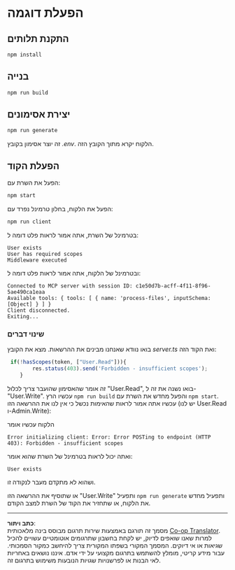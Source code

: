 <!--
CO_OP_TRANSLATOR_METADATA:
{
  "original_hash": "3880d89fa60abc699e1a17a82ae514ef",
  "translation_date": "2025-10-07T01:23:28+00:00",
  "source_file": "03-GettingStarted/11-simple-auth/solution/typescript/README.md",
  "language_code": "he"
}
-->
# הפעלת דוגמה

## התקנת תלותים

```sh
npm install
```

## בנייה

```sh
npm run build
```

## יצירת אסימונים

```sh
npm run generate
```

זה יוצר אסימון בקובץ *.env*. הלקוח יקרא מתוך הקובץ הזה.

## הפעלת הקוד

הפעל את השרת עם:

```sh
npm start
```

הפעל את הלקוח, בחלון טרמינל נפרד עם:

```sh
npm run client
```

בטרמינל של השרת, אתה אמור לראות פלט דומה ל:

```text
User exists
User has required scopes
Middleware executed
```

ובטרמינל של הלקוח, אתה אמור לראות פלט דומה ל:

```text
Connected to MCP server with session ID: c1e50d7b-acff-4f11-8f96-5ae490ca1eaa
Available tools: { tools: [ { name: 'process-files', inputSchema: [Object] } ] }
Client disconnected.
Exiting...
```

### שינוי דברים

בואו נוודא שאנחנו מבינים את ההרשאות. מצא את הקובץ *server.ts* ואת הקוד הזה:

```typescript
 if(!hasScopes(token, ["User.Read"])){
        res.status(403).send('Forbidden - insufficient scopes');
    }
```

זה אומר שהאסימון שהועבר צריך לכלול "User.Read", בואו נשנה את זה ל-"User.Write". עכשיו הרץ `npm run build` והפעל מחדש את השרת עם `npm start`. עכשיו אתה אמור לראות שהאימות נכשל כי אין לנו את ההרשאה הזו (יש לנו User.Read ו-Admin.Write):

הלקוח עכשיו אומר

```text
Error initializing client: Error: Error POSTing to endpoint (HTTP 403): Forbidden - insufficient scopes
```

ואתה יכול לראות בטרמינל של השרת שהוא אומר:

```text
User exists
```

ושהוא לא מתקדם מעבר לנקודה זו.

או שתוסיף את ההרשאה הזו "User.Write" ותפעיל `npm run generate` ותפעיל מחדש את הלקוח, או שתחזיר את הקוד של השרת למצב הקודם.

---

**כתב ויתור**:  
מסמך זה תורגם באמצעות שירות תרגום מבוסס בינה מלאכותית [Co-op Translator](https://github.com/Azure/co-op-translator). למרות שאנו שואפים לדיוק, יש לקחת בחשבון שתרגומים אוטומטיים עשויים להכיל שגיאות או אי דיוקים. המסמך המקורי בשפתו המקורית צריך להיחשב כמקור הסמכותי. עבור מידע קריטי, מומלץ להשתמש בתרגום מקצועי על ידי אדם. איננו נושאים באחריות לאי הבנות או לפרשנויות שגויות הנובעות משימוש בתרגום זה.